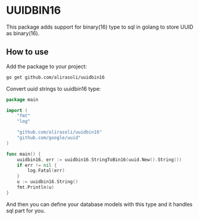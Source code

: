 # UUIDBIN16
This package adds support for binary(16) type to sql in golang to store UUID as binary(16).

## How to use
Add the package to your project:
```bash
go get github.com/alirasoli/uuidbin16
```

Convert uuid strings to uuidbin16 type:
```go
package main

import (
	"fmt"
	"log"

	"github.com/alirasoli/uuidbin16"
	"github.com/google/uuid"
)

func main() {
	uuidbin16, err := uuidbin16.StringToBin16(uuid.New().String())
	if err != nil {
		log.Fatal(err)
	}
	u := uuidbin16.String()
	fmt.Println(u)
}
```
And then you can define your database models with this type and it handles sql part for you.